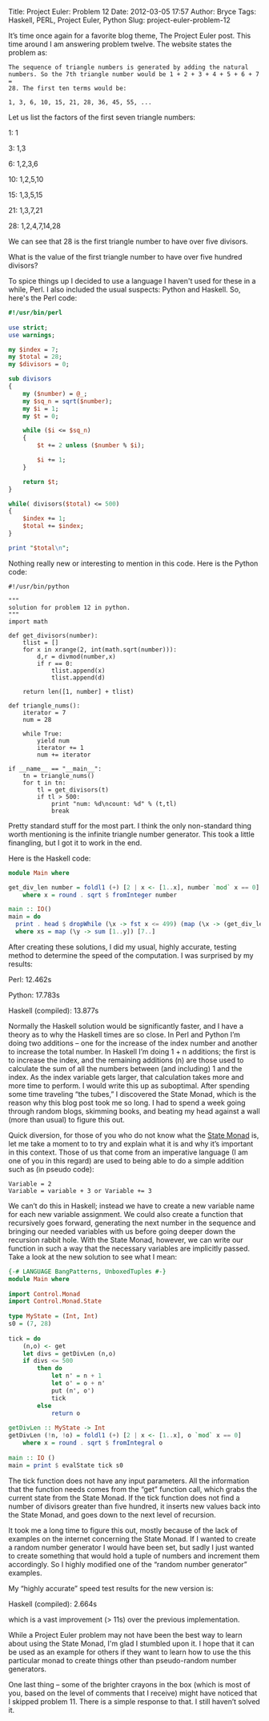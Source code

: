 Title: Project Euler: Problem 12
Date: 2012-03-05 17:57
Author: Bryce
Tags: Haskell, PERL, Project Euler, Python
Slug: project-euler-problem-12

It’s time once again for a favorite blog theme, The Project Euler post.
This time around I am answering problem twelve. The website states the
problem as:

```
The sequence of triangle numbers is generated by adding the natural
numbers. So the 7th triangle number would be 1 + 2 + 3 + 4 + 5 + 6 + 7 =
28. The first ten terms would be:

1, 3, 6, 10, 15, 21, 28, 36, 45, 55, ...
```

Let us list the factors of the first seven triangle numbers:


1: 1

3: 1,3

6: 1,2,3,6

10: 1,2,5,10

15: 1,3,5,15

21: 1,3,7,21

28: 1,2,4,7,14,28

We can see that 28 is the first triangle number to have over five
divisors.

What is the value of the first triangle number to have over five hundred
divisors?

To spice things up I decided to use a language I haven't used for these
in a while, Perl. I also included the usual suspects: Python and
Haskell. So, here's the Perl code:

```perl
#!/usr/bin/perl
 
use strict;
use warnings;

my $index = 7;
my $total = 28;
my $divisors = 0;

sub divisors
{
    my ($number) = @_;
    my $sq_n = sqrt($number);
    my $i = 1;
    my $t = 0;

    while ($i <= $sq_n)
    {
        $t += 2 unless ($number % $i);

        $i += 1;
    }

    return $t;
}

while( divisors($total) <= 500)
{
    $index += 1;
    $total += $index;
}

print "$total\n";
```

Nothing really new or interesting to mention in this code. Here is the
Python code:

```python2
#!/usr/bin/python

"""
solution for problem 12 in python.
"""
import math

def get_divisors(number):
    tlist = []
    for x in xrange(2, int(math.sqrt(number))):
        d,r = divmod(number,x)
        if r == 0:
            tlist.append(x)
            tlist.append(d)

    return len([1, number] + tlist)

def triangle_nums():
    iterator = 7
    num = 28

    while True:
        yield num
        iterator += 1
        num += iterator

if __name__ == "__main__":
    tn = triangle_nums()
    for t in tn:
        tl = get_divisors(t)
        if tl > 500:
            print "num: %d\ncount: %d" % (t,tl)
            break
```

Pretty standard stuff for the most part. I think the only non-standard
thing worth mentioning is the infinite triangle number generator. This
took a little finangling, but I got it to work in the end.

Here is the Haskell code:

```haskell
module Main where

get_div_len number = foldl1 (+) [2 | x <- [1..x], number `mod` x == 0]
    where x = round . sqrt $ fromInteger number

main :: IO()
main = do
  print . head $ dropWhile (\x -> fst x <= 499) (map (\x -> (get_div_len x ,x)) xs)
  where xs = map (\y -> sum [1..y]) [7..]
```

After creating these solutions, I did my usual, highly accurate, testing
method to determine the speed of the computation. I was surprised by my
results:

Perl: 12.462s

Python: 17.783s

Haskell (compiled): 13.877s

Normally the Haskell solution would be significantly faster, and I have
a theory as to why the Haskell times are so close. In Perl and Python
I’m doing two additions – one for the increase of the index number and
another to increase the total number. In Haskell I’m doing 1 + n
additions; the first is to increase the index, and the remaining
additions (n) are those used to calculate the sum of all the numbers
between (and including) 1 and the index. As the index variable gets
larger, that calculation takes more and more time to perform. I would
write this up as suboptimal. After spending some time traveling “the
tubes,” I discovered the State Monad, which is the reason why this blog
post took me so long. I had to spend a week going through random blogs,
skimming books, and beating my head against a wall (more than usual) to
figure this out.

Quick diversion, for those of you who do not know what the [State
Monad](https://en.wikibooks.org/wiki/Haskell/Understanding_monads/State#Definition_of_the_State_Monad)
is, let me take a moment to to try and explain what it is and why it’s
important in this context. Those of us that come from an imperative
language (I am one of you in this regard) are used to being able to do a
simple addition such as (in pseudo code):

```
Variable = 2
Variable = variable + 3 or Variable += 3
```

We can’t do this in Haskell; instead we have to create a new variable
name for each new variable assignment. We could also create a function
that recursively goes forward, generating the next number in the
sequence and bringing our needed variables with us before going deeper
down the recursion rabbit hole. With the State Monad, however, we can
write our function in such a way that the necessary variables are
implicitly passed. Take a look at the new solution to see what I mean:  

```haskell
{-# LANGUAGE BangPatterns, UnboxedTuples #-}
module Main where
 
import Control.Monad
import Control.Monad.State
 
type MyState = (Int, Int)
s0 = (7, 28)
 
tick = do
    (n,o) <- get
    let divs = getDivLen (n,o)
    if divs <= 500
        then do
            let n' = n + 1
            let o' = o + n'
            put (n', o')
            tick
        else
            return o
 
getDivLen :: MyState -> Int
getDivLen (!n, !o) = foldl1 (+) [2 | x <- [1..x], o `mod` x == 0]
    where x = round . sqrt $ fromIntegral o
 
main :: IO ()
main = print $ evalState tick s0
```

The tick function does not have any input parameters. All the
information that the function needs comes from the “get” function call,
which grabs the current state from the State Monad. If the tick function
does not find a number of divisors greater than five hundred, it inserts
new values back into the State Monad, and goes down to the next level of
recursion.

It took me a long time to figure this out, mostly because of the lack of
examples on the internet concerning the State Monad. If I wanted to
create a random number generator I would have been set, but sadly I just
wanted to create something that would hold a tuple of numbers and
increment them accordingly. So I highly modified one of the “random
number generator” examples.

My “highly accurate” speed test results for the new version is:

Haskell (compiled): 2.664s

which is a vast improvement (> 11s) over the previous implementation.

While a Project Euler problem may not have been the best way to learn
about using the State Monad, I'm glad I stumbled upon it. I hope that it
can be used as an example for others if they want to learn how to use
the this particular monad to create things other than pseudo-random
number generators.

One last thing – some of the brighter crayons in the box (which is most
of you, based on the level of comments that I receive) might have
noticed that I skipped problem 11. There is a simple response to that. I
still haven’t solved it.

